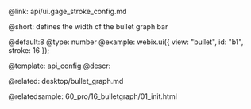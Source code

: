 @link: api/ui.gage_stroke_config.md

@short:
	defines the width of the bullet graph bar

@default:8
@type: number
@example:
webix.ui({
	view: "bullet", 
    id: "b1",
	stroke: 16
});

@template:	api_config
@descr:

@related:
desktop/bullet_graph.md

@relatedsample:
60_pro/16_bulletgraph/01_init.html
